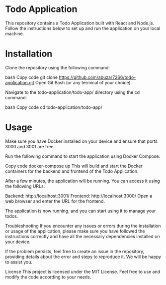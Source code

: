 # Todo Application
This repository contains a Todo Application built with React and Node.js. Follow the instructions below to set up and run the application on your local machine.

# Installation
Clone the repository using the following command:

bash
Copy code
git clone https://github.com/abuzar7266/todo-application.git
Open Git Bash (or any terminal of your choice).

Navigate to the todo-application/todo-app/ directory using the cd command:

bash
Copy code
cd todo-application/todo-app/
# Usage
Make sure you have Docker installed on your device and ensure that ports 3000 and 3001 are free.

Run the following command to start the application using Docker Compose:

Copy code
docker-compose up
This will build and start the Docker containers for the backend and frontend of the Todo Application.

After a few minutes, the application will be running. You can access it using the following URLs:

Backend: http://localhost:3001/
Frontend: http://localhost:3000/
Open a web browser and enter the URL for the frontend.

The application is now running, and you can start using it to manage your todos.

Troubleshooting
If you encounter any issues or errors during the installation or usage of the application, please make sure you have followed the instructions correctly and have all the necessary dependencies installed on your device.

If the problem persists, feel free to create an issue in the repository, providing details about the error and steps to reproduce it. We will be happy to assist you.

License
This project is licensed under the MIT License. Feel free to use and modify the code according to your needs.
